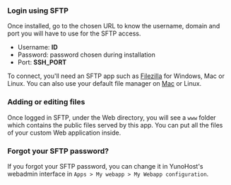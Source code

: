 ### Login using SFTP

Once installed, go to the chosen URL to know the username, domain and port you will have to use for the SFTP access. 

- Username: __ID__
- Password: password chosen during installation
- Port: __SSH_PORT__

To connect, you'll need an SFTP app such as [Filezilla](https://filezilla-project.org/) for Windows, Mac or Linux. You can also use your default file manager on [Mac](https://support.apple.com/guide/mac-help/connect-mac-shared-computers-servers-mchlp1140/mac) or Linux.

### Adding or editing files

Once logged in SFTP, under the Web directory, you will see a `www` folder which contains the public files served by this app. You can put all the files of your custom Web application inside.

### Forgot your SFTP password?

If you forgot your SFTP password, you can change it in YunoHost's webadmin interface in `Apps > My webapp > My Webapp configuration`.
